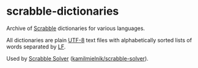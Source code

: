 # scrabble-dictionaries

Archive of [Scrabble](https://en.wikipedia.org/wiki/Scrabble) dictionaries for various languages.

All dictionaries are plain [UTF-8](https://en.wikipedia.org/wiki/UTF-8) text files with alphabetically sorted lists of words separated by [LF](https://en.wikipedia.org/wiki/Newline).

Used by [Scrabble Solver](https://scrabble-solver.org) ([kamilmielnik/scrabble-solver](https://github.com/kamilmielnik/scrabble-solver)).
